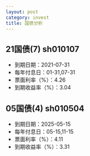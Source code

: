 ```yaml
---
layout: post
category: invest
title: 国债分析
---
```


## 21国债(7) sh010107 ##

- 到期日期：2021-07-31
- 每年付息日：01-31,07-31
- 票面利率（%）：4.26
- 到期收益率（%）：3.04

## 05国债(4) sh010504 ##

- 到期日期：2025-05-15
- 每年付息日：05-15,11-15
- 票面利率（%）：4.11
- 到期收益率（%）：3.31
